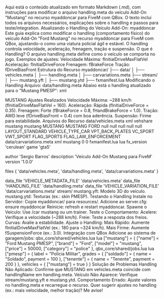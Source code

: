 Aqui está o conteúdo atualizado em formato Markdown (.md), com instruções para modificar o arquivo handling.meta do veículo Add-On "Mustang" no recurso myaddoncar para FiveM com QBox. O texto inclui todos os arquivos necessários, explicações sobre o handling e passos para teste/integration.
Atualizando o Handling do Veículo Add-On: myaddoncar
Este guia explica como modificar o handling (comportamento físico) do veículo Add-On "Ford Mustang" no recurso myaddoncar para FiveM com QBox, ajustando-o como uma viatura policial ágil e estável. O handling controla velocidade, aceleração, frenagem, tração e suspensão.
O que é Handling?
O arquivo handling.meta define como o veículo se comporta no jogo. Exemplos de ajustes:
Velocidade Máxima: fInitialDriveMaxFlatVel
Aceleração: fInitialDriveForce
Frenagem: fBrakeForce
Tração: fDriveBiasFront
Estrutura do Recurso
myaddoncar/
├── data/
│   ├── vehicles.meta
│   ├── handling.meta
│   ├── carvariations.meta
├── stream/
│   ├── mustang.yft
│   ├── mustang.ytd
├── fxmanifest.lua
Modificando o Handling
Arquivo: data/handling.meta
Abaixo está o handling atualizado para o "Mustang PMESP":
xml
<?xml version="1.0" encoding="UTF-8"?>
<CHandlingDataMgr>
  <HandlingData>
    <Item type="CHandlingData">
      <handlingName>MUSTANG</handlingName>
      <fMass value="1600.000000" /> <!-- Massa do veículo (kg) -->
      <fInitialDragCoeff value="0.200000" /> <!-- Resistência ao ar -->
      <fDriveBiasFront value="0.400000" /> <!-- Tração: 0=RWD, 1=FWD, 0.4=AWD leve -->
      <nInitialDriveGears value="6" /> <!-- Número de marchas -->
      <fInitialDriveForce value="0.350000" /> <!-- Aceleração (rápida) -->
      <fDriveInertia value="1.200000" /> <!-- Resposta do motor -->
      <fClutchChangeRateScaleUpShift value="4.000000" /> <!-- Troca de marcha (subindo) -->
      <fClutchChangeRateScaleDownShift value="4.000000" /> <!-- Troca de marcha (descendo) -->
      <fInitialDriveMaxFlatVel value="160.000000" /> <!-- Velocidade máxima (~288 km/h) -->
      <fBrakeForce value="0.800000" /> <!-- Força de frenagem -->
      <fHandBrakeForce value="1.000000" /> <!-- Freio de mão -->
      <fSteeringLock value="40.000000" /> <!-- Ângulo de direção -->
      <fTractionCurveMax value="2.500000" /> <!-- Aderência máxima -->
      <fTractionCurveMin value="2.300000" /> <!-- Aderência mínima -->
      <fTractionCurveLateral value="22.500000" /> <!-- Estabilidade em curvas -->
      <fLowSpeedTractionLossMult value="0.800000" /> <!-- Perda de tração em baixa velocidade -->
      <fSuspensionForce value="2.500000" /> <!-- Rigidez da suspensão -->
      <fSuspensionCompDamp value="1.500000" /> <!-- Amortecimento (compressão) -->
      <fSuspensionReboundDamp value="2.000000" /> <!-- Amortecimento (rebote) -->
      <fSuspensionUpperLimit value="0.100000" /> <!-- Altura máxima da suspensão -->
      <fSuspensionLowerLimit value="-0.150000" /> <!-- Altura mínima -->
      <fSuspensionRaise value="0.000000" /> <!-- Altura padrão -->
    </Item>
  </HandlingData>
</CHandlingDataMgr>
Ajustes Realizados
Velocidade Máxima: ~288 km/h (fInitialDriveMaxFlatVel = 160).
Aceleração: Rápida (fInitialDriveForce = 0.35).
Frenagem: Forte (fBrakeForce = 0.8, fHandBrakeForce = 1.0).
Tração: AWD leve (fDriveBiasFront = 0.4) com boa aderência.
Suspensão: Firme para estabilidade.
Arquivos do Recurso
data/vehicles.meta
xml
<?xml version="1.0" encoding="UTF-8"?>
<CVehicleModelInfo__InitDataList>
  <residentTxd>vehshare</residentTxd>
  <residentAnims />
  <InitDatas>
    <Item>
      <modelName>mustang</modelName>
      <txdName>mustang</txdName>
      <handlingId>MUSTANG</handlingId>
      <gameName>MUSTANG</gameName>
      <vehicleMakeName>FORD</vehicleMakeName>
      <expressionDictName>null</expressionDictName>
      <expressionName>null</expressionName>
      <animConvRoofDictName>null</animConvRoofDictName>
      <animConvRoofName>null</animConvRoofName>
      <animConvRoofWindowsAffected />
      <ptfxAssetName>null</ptfxAssetName>
      <layout>LAYOUT_STANDARD</layout>
      <type>VEHICLE_TYPE_CAR</type>
      <plateType>VPT_BACK_PLATES</plateType>
      <vehicleClass>VC_SPORT</vehicleClass>
      <wheelType>VWT_SPORT</wheelType>
      <trailers />
      <additionalTrailers />
      <drivers />
      <flags>FLAG_SPORTS FLAG_LAW_ENFORCEMENT</flags>
      <extraFlags />
    </Item>
  </InitDatas>
</CVehicleModelInfo__InitDataList>
data/carvariations.meta
xml
<?xml version="1.0" encoding="UTF-8"?>
<CVehicleModelInfoVariation>
  <variationData>
    <Item>
      <modelName>mustang</modelName>
      <colors>
        <Item>
          <colour1>0</colour1> <!-- Preto -->
          <colour2>0</colour2>
        </Item>
      </colors>
    </Item>
  </variationData>
</CVehicleModelInfoVariation>
fxmanifest.lua
lua
fx_version 'cerulean'
game 'gta5'

author 'Sergio Barros'
description 'Veículo Add-On Mustang para FiveM'
version '1.0.0'

files {
    'data/vehicles.meta',
    'data/handling.meta',
    'data/carvariations.meta'
}

data_file 'VEHICLE_METADATA_FILE' 'data/vehicles.meta'
data_file 'HANDLING_FILE' 'data/handling.meta'
data_file 'VEHICLE_VARIATION_FILE' 'data/carvariations.meta'
stream/
mustang.yft: Modelo 3D do veículo.
mustang.ytd: Texturas (ex.: skin PMESP).
Testando o Handling
Instale no Servidor:
Copie myaddoncar/ para resources/.
Adicione ao server.cfg:
ensure myaddoncar
Reinicie: refresh e restart myaddoncar.
Spawne o Veículo:
Use /car mustang ou um trainer.
Teste o Comportamento:
Acelere: Verifique a velocidade (~288 km/h).
Freie: Teste a resposta dos freios.
Curvas: Avalie a estabilidade.
Ajuste o Handling:
Mais Rápido: Aumente fInitialDriveMaxFlatVel (ex.: 180 para ~324 km/h).
Mais Firme: Aumente fSuspensionForce (ex.: 3.0).
Integração com QBox
Adicione ao sistema de garagem/jobs:
qbx_core/shared/vehicles.lua
lua
["mustang"] = {
    ["name"] = "Ford Mustang PMESP",
    ["brand"] = "Ford",
    ["model"] = "mustang",
    ["price"] = 50000,
    ["category"] = "police"
},
qbx_core/shared/jobs.lua
lua
["pmesp"] = {
    label = "Polícia Militar",
    grades = {
        ["soldado"] = { name = "Soldado", payment = 100 },
        ["tenente"] = { name = "Tenente", payment = 200 }
    },
    vehicles = {
        ["mustang"] = true
    }
}
Solução de Problemas
Handling Não Aplicado: Confirme que <handlingId>MUSTANG</handlingId> em vehicles.meta coincide com handlingName em handling.meta.
Veículo Não Aparece: Verifique stream/mustang.yft e mustang.ytd.
Comportamento Errado: Ajuste valores no handling.meta e recarregue o recurso.
Quer sugerir ajustes no handling (ex.: mais velocidade, melhor tração)? Me avise!
